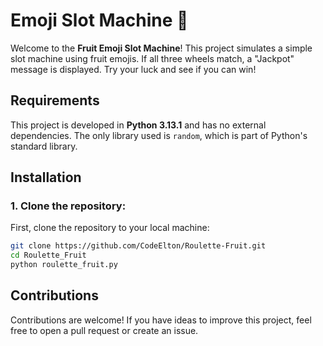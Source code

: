 # Emoji Slot Machine 🎰

Welcome to the **Fruit Emoji Slot Machine**! This project simulates a simple slot machine using fruit emojis. If all three wheels match, a "Jackpot" message is displayed. Try your luck and see if you can win!

## Requirements

This project is developed in **Python 3.13.1** and has no external dependencies. The only library used is `random`, which is part of Python's standard library.

## Installation

### 1. Clone the repository:

First, clone the repository to your local machine:

```bash
git clone https://github.com/CodeElton/Roulette-Fruit.git
cd Roulette_Fruit
python roulette_fruit.py
```

## Contributions
Contributions are welcome! If you have ideas to improve this project, feel free to open a pull request or create an issue.
